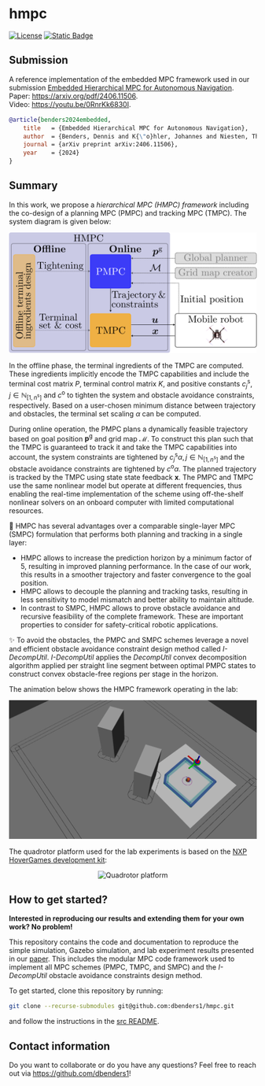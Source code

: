 # hmpc

[![License](https://img.shields.io/badge/license-MIT-blue)](https://opensource.org/licenses/MIT)
[![Static Badge](https://img.shields.io/badge/DOI-10.48550%2FarXiv.2406.11506-blue)](https://arxiv.org/abs/2406.11506)



## Submission
A reference implementation of the embedded MPC framework used in our submission [Embedded Hierarchical MPC for Autonomous Navigation](https://arxiv.org/abs/2406.11506).\
Paper: https://arxiv.org/pdf/2406.11506. \
Video: https://youtu.be/0RnrKk6830I.

```bibtex
@article{benders2024embedded,
    title   = {Embedded Hierarchical MPC for Autonomous Navigation},
    author  = {Benders, Dennis and K{\"o}hler, Johannes and Niesten, Thijs and Babu{\v{s}}ka, Robert and Alonso-Mora, Javier and Ferranti, Laura},
    journal = {arXiv preprint arXiv:2406.11506},
    year    = {2024}
}
```



## Summary
In this work, we propose a *hierarchical MPC (HMPC) framework* including the co-design of a planning MPC (PMPC) and tracking MPC (TMPC). The system diagram is given below:

<div align="center">
  <img src="./media/hmpc_system_diagram.svg" alt="HMPC system diagram">
</div>

In the offline phase, the terminal ingredients of the TMPC are computed. These ingredients implicitly encode the TMPC capabilities and include the terminal cost matrix $P$, terminal control matrix $K$, and positive constants $c_j^\mathrm{s}, j \in \mathbb{N}_{[1,n^\mathrm{s}]}$ and $c^\mathrm{o}$ to tighten the system and obstacle avoidance constraints, respectively. Based on a user-chosen minimum distance between trajectory and obstacles, the terminal set scaling $\alpha$ can be computed.

During online operation, the PMPC plans a dynamically feasible trajectory based on goal position $\boldsymbol{p}^\mathrm{g}$ and grid map $\mathcal{M}$. To construct this plan such that the TMPC is guaranteed to track it and take the TMPC capabilities into account, the system constraints are tightened by $c_j^\mathrm{s} \alpha, j \in \mathbb{N}_{[1,n^\mathrm{s}]}$ and the obstacle avoidance constraints are tightened by $c^\mathrm{o} \alpha$. The planned trajectory is tracked by the TMPC using state state feedback $\boldsymbol{x}$. The PMPC and TMPC use the same nonlinear model but operate at different frequencies, thus enabling the real-time implementation of the scheme using off-the-shelf nonlinear solvers on an onboard computer with limited computational resources.

:rocket: HMPC has several advantages over a comparable single-layer MPC (SMPC) formulation that performs both planning and tracking in a single layer:
- HMPC allows to increase the prediction horizon by a minimum factor of 5, resulting in improved planning performance. In the case of our work, this results in a smoother trajectory and faster convergence to the goal position.
- HMPC allows to decouple the planning and tracking tasks, resulting in less sensitivity to model mismatch and better ability to maintain altitude.
- In contrast to SMPC, HMPC allows to prove obstacle avoidance and recursive feasibility of the complete framework. These are important properties to consider for safety-critical robotic applications.

:sparkles: To avoid the obstacles, the PMPC and SMPC schemes leverage a novel and efficient obstacle avoidance constraint design method called *I-DecompUtil*. *I-DecompUtil* applies the *DecompUtil* convex decomposition algorithm applied per straight line segment between optimal PMPC states to construct convex obstacle-free regions per stage in the horizon.

The animation below shows the HMPC framework operating in the lab:

<div align="center">
  <img src="./media/hmpc.gif" alt="HMPC RViZ animation">
</div>

The quadrotor platform used for the lab experiments is based on the [NXP HoverGames development kit](https://nxp.gitbook.io/hovergames):

<div align="center">
  <img src="./media/platform.svg" alt="Quadrotor platform">
</div>



## How to get started?
**Interested in reproducing our results and extending them for your own work? No problem!**

This repository contains the code and documentation to reproduce the simple simulation, Gazebo simulation, and lab experiment results presented in our [paper](https://arxiv.org/pdf/2406.11506). This includes the modular MPC code framework used to implement all MPC schemes (PMPC, TMPC, and SMPC) and the *I-DecompUtil* obstacle avoidance constraints design method.

To get started, clone this repository by running:
```bash
git clone --recurse-submodules git@github.com:dbenders1/hmpc.git
```
and follow the instructions in the [src README](./src/README.md).



## Contact information
Do you want to collaborate or do you have any questions? Feel free to reach out via https://github.com/dbenders1!
